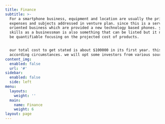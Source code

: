 ```yaml
---
title: Finance
subtitle: >-
  For a smartphone business, equipment and location are usually the primary
  expenses and subjects addressed in venture plan. since this is a service
  oriented business which are provided a new technology based phones. your
  skills as a businessman is also something that can be listed but it needs to
  be quantifiable focusing on the projected cost of products.


  our total cost to get stated is about $100000 in its first year. this may vary
  according circumstances. we will opt some investors from various sources.
content_img:
  enabled: false
  url: '#'
sidebar:
  enabled: false
  side: left
menu:
  layouts:
    weight: ''
  main:
    name: Finance
    weight: 6
layout: page
---
```


